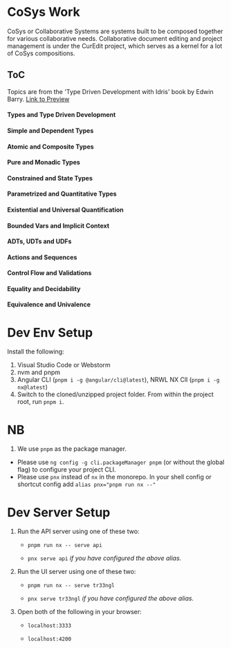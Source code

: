 
# CoSys Work

CoSys or Collaborative Systems are systems built to be composed together for various collaborative needs. Collaborative document editing and project management is under the CurEdit project, which serves as a kernel for a lot of CoSys compositions.

## ToC
Topics are from the 'Type Driven Development with Idris' book by Edwin Barry. [ Link to Preview ](https://livebook.manning.com/book/type-driven-development-with-idris/chapter-1/)
#### Types and Type Driven Development
#### Simple and Dependent Types
#### Atomic and Composite Types
#### Pure and Monadic Types
#### Constrained and State Types
#### Parametrized and Quantitative Types
#### Existential and Universal Quantification
#### Bounded Vars and Implicit Context
#### ADTs, UDTs and UDFs
#### Actions and Sequences
#### Control Flow and Validations
#### Equality and Decidability
#### Equivalence and Univalence

# Dev Env Setup

Install the following:

1. Visual Studio Code or Webstorm
2. nvm and pnpm
3. Angular CLI (`pnpm i -g @angular/cli@latest`), NRWL NX ClI (`pnpm i -g nx@latest`)
4. Switch to the cloned/unzipped project folder. From within the project root, run `pnpm i`.

# NB
1. We use `pnpm` as the package manager. 
  - Please use `ng config -g cli.packageManager pnpm` (or without the global flag) to configure your project CLI.
  - Please use `pnx` instead of `nx` in the monorepo. In your shell config or shortcut config add `alias pnx="pnpm run nx --"`

# Dev Server Setup

1. Run the API server using one of these two:
   
   * `pnpm run nx -- serve api`
   
   * `pnx serve api` *if you have configured the above alias.*
   
2. Run the UI server using one of these two:
   
   * `pnpm run nx -- serve tr33ngl` 
   
   * `pnx serve tr33ngl` *if you have configured the above alias.*

3. Open both of the following in your browser:
   
   * `localhost:3333`
     
   * `localhost:4200`
  
